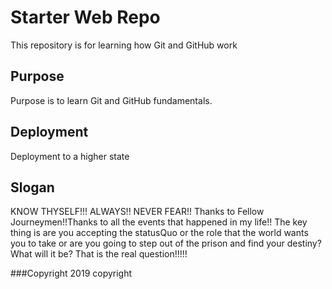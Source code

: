 # Starter Web Repo

This repository is for learning how Git and GitHub work

## Purpose

Purpose is to learn Git and GitHub fundamentals.

## Deployment
Deployment to a higher state

## Slogan
KNOW THYSELF!!! ALWAYS!! NEVER FEAR!! Thanks to Fellow Journeymen!!Thanks to all the events that happened in my life!! The key thing is are you accepting the statusQuo or the role that the world wants you to take or are you going to step out of the prison and find your destiny? What will it be? That is the real question!!!!!

###Copyright
2019 copyright